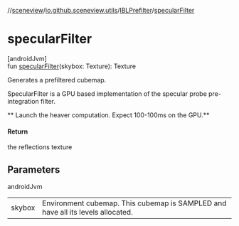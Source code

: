 //[sceneview](../../../index.md)/[io.github.sceneview.utils](../index.md)/[IBLPrefilter](index.md)/[specularFilter](specular-filter.md)

# specularFilter

[androidJvm]\
fun [specularFilter](specular-filter.md)(skybox: Texture): Texture

Generates a prefiltered cubemap.

SpecularFilter is a GPU based implementation of the specular probe pre-integration filter.

** Launch the heaver computation. Expect 100-100ms on the GPU.**

#### Return

the reflections texture

## Parameters

androidJvm

| | |
|---|---|
| skybox | Environment cubemap. This cubemap is SAMPLED and have all its levels allocated. |
